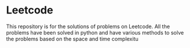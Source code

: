 # Leetcode
This repository is for the solutions of problems on Leetcode. All the problems have been solved in python and have various methods to solve the problems based on the space and time complexitu
